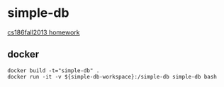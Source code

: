 # simple-db

[cs186fall2013 homework](https://sites.google.com/site/cs186fall2013/homeworks)

## docker
```
docker build -t="simple-db" .
docker run -it -v ${simple-db-workspace}:/simple-db simple-db bash
```